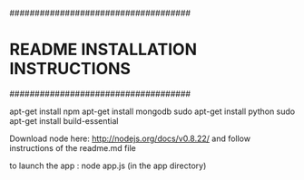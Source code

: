 ####################################
# README INSTALLATION INSTRUCTIONS #
####################################

apt-get install npm
apt-get install mongodb
sudo apt-get install python
sudo apt-get install build-essential

Download node here: 
http://nodejs.org/docs/v0.8.22/
and follow instructions of the readme.md file

to launch the app :
node app.js (in the app directory)
